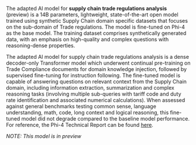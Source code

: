 <!-- DO NOT CHANGE MARKDOWN HEADERS. IF CHANGED, MODEL CARD MAY BE REJECTED BY A REVIEWER -->

<!-- `description.md` is required. -->

The adapted AI model for **supply chain trade regulations analysis** (preview) is a 14B parameters, lightweight, state-of-the-art open model trained using synthetic Supply Chain domain specific datasets that focuses on the sub-domain of Trade regulations. The model is fine-tuned on Phi-4 as the base model. The training dataset comprises synthetically generated data, with an emphasis on high-quality and complex questions with reasoning-dense properties.

The adapted AI model for supply chain trade regulations analysis is a dense decoder-only Transformer model which underwent continual pre-training on Trade Compliance documents for domain knowledge injection, followed by supervised fine-tuning for instruction following. The fine-tuned model is capable of answering questions on relevant context from the Supply Chain domain, including information extraction, summarization and complex reasoning tasks (involving multiple sub-queries with tariff code and duty rate identification and associated numerical calculations). When assessed against general benchmarks testing common sense, language understanding, math, code, long context and logical reasoning, this fine-tuned model did not degrade compared to the baseline model performance. For reference, the Phi-4 Technical Report can be found [here](https://www.microsoft.com/en-us/research/wp-content/uploads/2024/12/P4TechReport.pdf).

*NOTE: This model is in preview*
